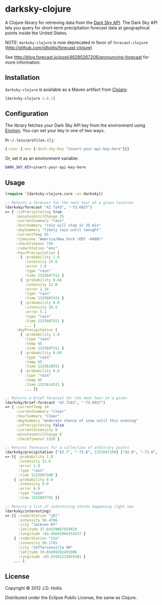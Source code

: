 # darksky-clojure

A Clojure library for retrieving data from the [Dark Sky API](http://darkskyapp.com/api/). The Dark Sky API lets you query for short-term precipitation forecast data at geographical points inside the United States.

NOTE: `darksky-clojure` is now deprecated in favor of `forecast-clojure` (http://github.com/jdhollis/forecast-clojure)

See http://blog.forecast.io/post/46290267206/announcing-forecast for more information.

## Installation

`darksky-clojure` is available as a Maven artifact from [Clojars](http://clojars.org/darksky-clojure):

```clojure
[darksky-clojure 1.0.1]
```

## Configuration

The library fetches your Dark Sky API key from the environment using [Environ](https://github.com/weavejester/environ). You can set your key in one of two ways.

In `~/.lein/profiles.clj`:

```clojure
{:user {:env {:dark-sky-key "insert-your-api-key-here"}}}
```

Or, set it as an environment variable:

```bash
DARK_SKY_KEY=insert-your-api-key-here
```

## Usage

```clojure
(require '[darksky-clojure.core :as darksky])

;; Returns a forecast for the next hour at a given location
(darksky/forecast "42.7243", "-73.6927")
=> { :isPrecipitating true
     :minutesUntilChange 25
     :currentSummary "rain"
     :hourSummary "rain will stop in 25 min"
     :daySummary "likely rain until tonight"
     :currentTemp 65
     :timezone "America/New_York (EDT -0400)"
     :checkTimeout 750
     :radarStation "enx"
     :hourPrecipitation [
       { :probability 1.0
         :intensity 15.6
         :error 1.0
         :type "rain"
         :time 1325607311 }
       { :probability 0.84
         :intensity 12.0
         :error 2.34
         :type "rain"
         :time 1325607431 }
       { :probability 0.8
         :intensity 20.5
         :error 5.1
         :type "rain"
         :time 1325607551 }
         ... ]
     :dayPrecipitation [
       { :probability 1.0
         :type "rain"
         :temp 65
         :time 1325607311 }    
       { :probability 0.84
         :type "rain"
         :temp 65
         :time 1325610911 }
       { :probability 0.8
         :type "rain"
         :temp 65
         :time 1325614511 }
         ... ]}

;; Returns a brief forecast for the next hour at a given 
(darksky/brief-forecast "42.7243", "-73.6927")
=> { :currentTemp 34
     :currentSummary "clear"
     :hourSummary "clear"
     :daySummary "moderate chance of snow until this evening"
     :isPrecipitating false
     :currentIntensity 0
     :minutesUntilChange 0
     :checkTimeout 1320 }

;; Returns forecasts for a collection of arbitrary points
(darksky/precipitation ["42.7", "-73.6", 1325607100] ["42.0", "-73.0", 1325607791])
=> [{ :probability 1.0
      :intensity 15.6
      :error 1.0
      :type "rain"
      :time 1325607100 }
    { :probability 0.0
      :intensity 0.0
      :error 0.0
      :type "rain"
      :time 1325607791 }]

;; Returns a list of interesting storms happening right now
(darksky/interesting)
=> [{ :radarStation "jkl"
      :intensity 56.4706
      :city "Jackson KY"
      :latitude 37.64339067929419
      :longitude -83.46643966254257 }
    { :radarStation "iln"
      :intensity 56.1765
      :city "Jeffersonville OH"
      :latitude 39.65499292401906
      :longitude -83.55941231055581 }
    ... ]
```

## License

Copyright © 2012 J.D. Hollis

Distributed under the Eclipse Public License, the same as Clojure.
